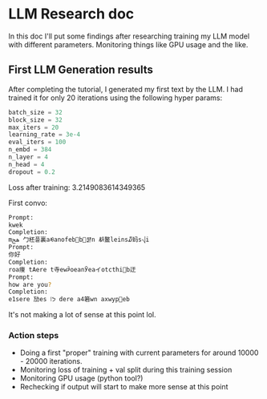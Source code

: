 # LLM Research doc

In this doc I'll put some findings after researching training my LLM model with different parameters. Monitoring things like GPU usage and the like.

## First LLM Generation results

After completing the tutorial, I generated my first text by the LLM. I had trained it for only 20 iterations using the following hyper params:

```py
batch_size = 32
block_size = 32
max_iters = 20
learning_rate = 3e-4
eval_iters = 100
n_embd = 384
n_layer = 4
n_head = 4
dropout = 0.2
```

Loss after training: 3.2149083614349365

First convo:

```bash
Prompt:
kwek
Completion:
mﱑ 勹柸플裏aꂼanofeb🤷b𪜶𒉇n 𐜟鳌leins໓蚂s⎷i
Prompt:
你好
Completion:
roa痩 tAere t寺ewꄪoeanӮeaイotcthi𤇃b迂
Prompt:
how are you?
Completion:
e1sere 劢es 𐇦𐨟 dere a4箬wn axwyp🚠eb
```

It's not making a lot of sense at this point lol.

### Action steps

- Doing a first "proper" training with current parameters for around 10000 - 20000 iterations.
- Monitoring loss of training + val split during this training session
- Monitoring GPU usage (python tool?)
- Rechecking if output will start to make more sense at this point
